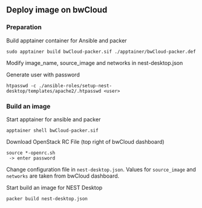 ## Deploy image on bwCloud


### Preparation

Build apptainer container for Ansible and packer
```
sudo apptainer build bwCloud-packer.sif ./apptainer/bwCloud-packer.def
```

Modify image_name, source_image and networks in nest-desktop.json

Generate user with password
```
htpasswd -c ./ansible-roles/setup-nest-desktop/templates/apache2/.htpasswd <user>
```

### Build an image

Start apptainer for ansible and packer
```
apptainer shell bwCloud-packer.sif
```

Download OpenStack RC File (top right of bwCloud dashboard)
```
source *-openrc.sh
 -> enter password
```

Change configuration file in ``nest-desktop.json``.
Values for ``source_image`` and ``networks`` are taken from bwCloud dashboard.

Start build an image for NEST Desktop
```
packer build nest-desktop.json
```
